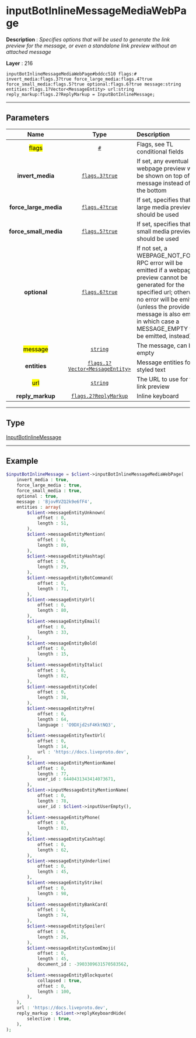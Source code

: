# inputBotInlineMessageMediaWebPage

**Description** : *Specifies options that will be used to generate the link preview for the message, or even a standalone link preview without an attached message*

**Layer** : 216

```tl
inputBotInlineMessageMediaWebPage#bddcc510 flags:# invert_media:flags.3?true force_large_media:flags.4?true force_small_media:flags.5?true optional:flags.6?true message:string entities:flags.1?Vector<MessageEntity> url:string reply_markup:flags.2?ReplyMarkup = InputBotInlineMessage;
```

---

## Parameters

| Name | Type | Description |
| :---: | :---: | :--- |
| <mark>flags</mark> | [`#`](type/#) | Flags, see TL conditional fields |
| **invert_media** | [`flags.3?true`](type/true) | If set, any eventual webpage preview will be shown on top of the message instead of at the bottom |
| **force_large_media** | [`flags.4?true`](type/true) | If set, specifies that a large media preview should be used |
| **force_small_media** | [`flags.5?true`](type/true) | If set, specifies that a small media preview should be used |
| **optional** | [`flags.6?true`](type/true) | If not set, a WEBPAGE_NOT_FOUND RPC error will be emitted if a webpage preview cannot be generated for the specified url; otherwise, no error will be emitted (unless the provided message is also empty, in which case a MESSAGE_EMPTY will be emitted, instead) |
| <mark>message</mark> | [`string`](type/string) | The message, can be empty |
| **entities** | [`flags.1?Vector<MessageEntity>`](type/MessageEntity) | Message entities for styled text |
| <mark>url</mark> | [`string`](type/string) | The URL to use for the link preview |
| **reply_markup** | [`flags.2?ReplyMarkup`](type/ReplyMarkup) | Inline keyboard |

---

## Type

[InputBotInlineMessage](type/InputBotInlineMessage)

---

## Example

```php
$inputBotInlineMessage = $client->inputBotInlineMessageMediaWebPage(
	invert_media : true,
	force_large_media : true,
	force_small_media : true,
	optional : true,
	message : 'BjovRVZQ2k9e6fF4',
	entities : array(
		$client->messageEntityUnknown(
			offset : 0,
			length : 51,
		),
		$client->messageEntityMention(
			offset : 0,
			length : 89,
		),
		$client->messageEntityHashtag(
			offset : 0,
			length : 29,
		),
		$client->messageEntityBotCommand(
			offset : 0,
			length : 71,
		),
		$client->messageEntityUrl(
			offset : 0,
			length : 80,
		),
		$client->messageEntityEmail(
			offset : 0,
			length : 33,
		),
		$client->messageEntityBold(
			offset : 0,
			length : 15,
		),
		$client->messageEntityItalic(
			offset : 0,
			length : 82,
		),
		$client->messageEntityCode(
			offset : 0,
			length : 38,
		),
		$client->messageEntityPre(
			offset : 0,
			length : 64,
			language : 'O9DXjd2sF4KktNQ3',
		),
		$client->messageEntityTextUrl(
			offset : 0,
			length : 14,
			url : 'https://docs.liveproto.dev',
		),
		$client->messageEntityMentionName(
			offset : 0,
			length : 77,
			user_id : 6440431343414073671,
		),
		$client->inputMessageEntityMentionName(
			offset : 0,
			length : 78,
			user_id : $client->inputUserEmpty(),
		),
		$client->messageEntityPhone(
			offset : 0,
			length : 83,
		),
		$client->messageEntityCashtag(
			offset : 0,
			length : 62,
		),
		$client->messageEntityUnderline(
			offset : 0,
			length : 45,
		),
		$client->messageEntityStrike(
			offset : 0,
			length : 98,
		),
		$client->messageEntityBankCard(
			offset : 0,
			length : 74,
		),
		$client->messageEntitySpoiler(
			offset : 0,
			length : 26,
		),
		$client->messageEntityCustomEmoji(
			offset : 0,
			length : 45,
			document_id : -3903309631570583562,
		),
		$client->messageEntityBlockquote(
			collapsed : true,
			offset : 0,
			length : 100,
		),
	),
	url : 'https://docs.liveproto.dev',
	reply_markup : $client->replyKeyboardHide(
		selective : true,
	),
);
```